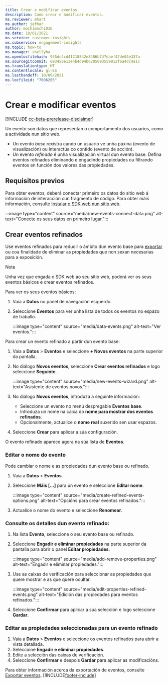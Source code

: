 ```yaml
---
title: Crear e modificar eventos
description: Como crear e modificar eventos.
ms.reviewer: mhart
ms.author: jefhar
author: mochimochi016
ms.date: 10/01/2021
ms.service: customer-insights
ms.subservice: engagement-insights
ms.topic: how-to
ms.manager: shellyha
ms.openlocfilehash: 935dc4cd41218842e8406b747daef47de04e337a
ms.sourcegitcommit: 693458e13e4b4d94b6205093559912f6a4dc4a1c
ms.translationtype: HT
ms.contentlocale: gl-ES
ms.lasthandoff: 10/06/2021
ms.locfileid: "7606205"
---
```

# <a name="create-and-modify-events"></a>Crear e modificar eventos

[!INCLUDE [cc-beta-prerelease-disclaimer](includes/cc-beta-prerelease-disclaimer.md)]

Un evento son datos que representan o comportamento dos usuarios, como a actividade nun sitio web.

- Un evento *base* rexistra cando un usuario ve unha páxina (evento de visualización) ou interactúa co contido (evento de acción).
- Un evento *refinado* é unha visualización virtual dun evento base. Defina eventos refinados eliminando e engadindo propiedades ou filtrando eventos en función dos valores das propiedades.

## <a name="prerequisites"></a>Requisitos previos

Para obter eventos, deberá conectar primeiro os datos do sitio web á información de interacción cun fragmento de código. Para obter máis información, consulte [Instalar o SDK web nun sitio web](instrument-website.md).

 :::image type="content" source="media/new-events-connect-data.png" alt-text="Conecte os seus datos en primeiro lugar.":::

## <a name="create-refined-events"></a>Crear eventos refinados

Use eventos refinados para reducir o ámbito dun evento base para [exportar](export-events.md) ou coa finalidade de eliminar as propiedades que non sexan necesarias para a exposición.

> [!NOTE]
> Unha vez que engada o SDK web ao seu sitio web, poderá ver os seus eventos básicos e crear eventos refinados. 

Para ver os seus eventos básicos:

1. Vaia a **Datos** no panel de navegación esquerdo.

1. Seleccione **Eventos** para ver unha lista de todos os eventos no espazo de traballo.

    :::image type="content" source="media/data-events.png" alt-text="Ver eventos.":::

Para crear un evento refinado a partir dun evento base: 

1. Vaia a **Datos** > **Eventos** e seleccione **+ Novos eventos** na parte superior da pantalla.

1. No diálogo **Novos eventos**, seleccione **Crear eventos refinados** e logo seleccione **Seguinte**.
   
     :::image type="content" source="media/new-events-wizard.png" alt-text="Asistente de eventos novos.":::
     
1. No diálogo **Novos eventos**, introduza a seguinte información:

   - Seleccione un evento no menú despregable **Eventos base**.
   - Introduza un nome na caixa do **nome para mostrar dos eventos refinados**.
   - Opcionalmente, actualice o **nome real** suxerido sen usar espazos.

1. Seleccione **Crear** para aplicar a súa configuración.

O evento refinado aparece agora na súa lista de **Eventos**.

### <a name="edit-event-name"></a>Editar o nome do evento

Pode cambiar o nome e as propiedades dun evento base ou refinado.

1. Vaia a **Datos** > **Eventos**. 

1. Seleccione **Máis [...]** para un evento e seleccione **Editar nome**.
    
     :::image type="content" source="media/create-refined-events-options.png" alt-text="Opcións para crear eventos refinados.":::

3. Actualice o nome do evento e seleccione **Renomear**.

### <a name="view-the-details-of-a-refined-event"></a>Consulte os detalles dun evento refinado:

1. Na lista **Evento**, seleccione o seu evento base ou refinado. 

1. Seleccione **Engadir e eliminar propiedades** na parte superior da pantalla para abrir o panel **Editar propiedades**. 

     :::image type="content" source="media/add-remove-properties.png" alt-text="Engadir e eliminar propiedades.":::

1. Use as caixas de verificación para seleccionar as propiedades que quere mostrar e as que quere ocultar. 

   :::image type="content" source="media/edit-properties-refined-events.png" alt-text="Edición das propiedades para eventos refinados.":::

1. Seleccione **Confirmar** para aplicar a súa selección e logo seleccione **Gardar**.


### <a name="edit-selected-properties-for-a-refined-event"></a>Editar as propiedades seleccionadas para un evento refinado

1. Vaia a **Datos** > **Eventos** e seleccione os eventos refinados para abrir a vista detallada.
1. Seleccione **Engadir e eliminar propiedades**. 
1. Edite a selección das caixas de verificación.
1. Seleccione **Confirmar** e despois **Gardar** para aplicar as modificacións.

Para obter información acerca da exportación de eventos, consulte [Exportar eventos](export-events.md).
[!INCLUDE[footer-include](../includes/footer-banner.md)]
